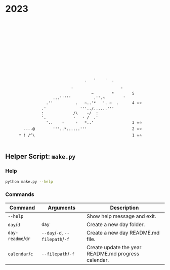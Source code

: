 # 2023

```click
                                                     
                                                     
                                                     
                                                     
                                                     
                                                     
                                                     
                                                     
                                                     
                                                     
                                                     
                                                     
                                                     
                                   .   '    '  .     
                                                     
                             '                     ' 
                                      ~        *        5
                     ...'''''          .''.~        '
                  .''          .   ~..'*   '. ~  .      4 ⭐️⭐️
                .'               '''../......'''     
                :             /\    -/  :            
                '.            -   - /  .'            
                  '..    -     -   *..'                 3 ⭐️⭐️
        ----@        '''..*......'''                    2 ⭐️⭐️
      * ! /^\                                           1 ⭐️⭐️
    

```



## Helper Script: `make.py`

### Help
```sh
python make.py --help
```

### Commands
| Command | Arguments | Description |
| --- | --- | --- |
| `--help` | | Show help message and exit. |
| `day`/`d` | `day` | Create a new day folder. |
| `day-readme`/`dr` | `--day`/`-d`, `--filepath`/`-f` | Create a new day README.md file. |
| `calendar`/`c` | `--filepath`/`-f` | Create update the year README.md progress calendar. |